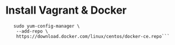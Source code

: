 # Install Vagrant & Docker

```sudo yum install -y yum-utils
   sudo yum-config-manager \
    --add-repo \
    https://download.docker.com/linux/centos/docker-ce.repo```
